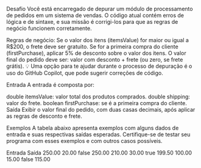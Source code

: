 Desafio
Você está encarregado de depurar um módulo de processamento de pedidos em um sistema de vendas. O código atual contém erros de lógica e de sintaxe, e sua missão é corrigi-los para que as regras de negócio funcionem corretamente.

Regras de negócio:
Se o valor dos itens (itemsValue) for maior ou igual a R$200, o frete deve ser gratuito.
Se for a primeira compra do cliente (firstPurchase), aplicar 5% de desconto sobre o valor dos itens.
O valor final do pedido deve ser: valor com desconto + frete (ou zero, se frete grátis).
💡 Uma opção para te ajudar durante o processo de depuração é o uso do GitHub Copilot, que pode sugerir correções de código.

Entrada
A entrada é composta por:

double itemsValue: valor total dos produtos comprados.
double shipping: valor do frete.
boolean firstPurchase: se é a primeira compra do cliente.
Saída
Exibir o valor final do pedido, com duas casas decimais, após aplicar as regras de desconto e frete.

Exemplos
A tabela abaixo apresenta exemplos com alguns dados de entrada e suas respectivas saídas esperadas. Certifique-se de testar seu programa com esses exemplos e com outros casos possíveis.

Entrada	Saída
250.00
20.00
false	250.00
210.00
30.00
true	199.50
100.00
15.00
false	115.00